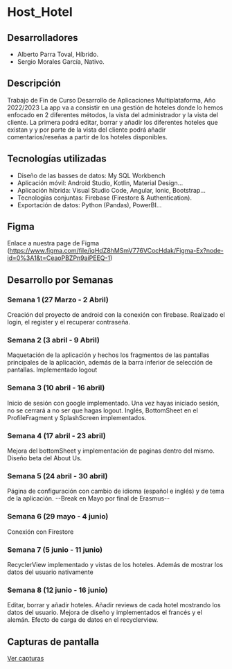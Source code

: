 # Host_Hotel

## Desarrolladores
- Alberto Parra Toval, Híbrido.
- Sergio Morales García, Nativo.

## Descripción
Trabajo de Fin de Curso Desarrollo de Aplicaciones Multiplataforma, Año 2022/2023
La app va a consistir en una gestión de hoteles donde lo hemos enfocado en 2 diferentes métodos, la vista del administrador y la vista del cliente. La primera podrá editar, borrar y añadir los diferentes hoteles que existan y y por parte de la vista del cliente podrá añadir comentarios/reseñas a partir de los hoteles disponibles.

## Tecnologías utilizadas
- Diseño de las basses de datos: My SQL Workbench
- Aplicación móvil: Android Studio, Kotlin, Material Design...
- Aplicación híbrida: Visual Studio Code, Angular, Ionic, Bootstrap...
- Tecnologías conjuntas: Firebase (Firestore & Authentication).
- Exportación de datos: Python (Pandas), PowerBI...

## Figma
Enlace a nuestra page de Figma (https://www.figma.com/file/iqHdZ8hMSmV776VCocHdak/Figma-Ex?node-id=0%3A1&t=CeaoPBZPn9aiPEEQ-1)

## Desarrollo por Semanas
### Semana 1 (27 Marzo - 2 Abril)
Creación del proyecto de android con la conexión con firebase. Realizado el login, el register y el recuperar contraseña.
### Semana 2 (3 abril - 9 Abril)
Maquetación de la aplicación y hechos los fragmentos de las pantallas principales de la aplicación, además de la barra inferior de selección de pantallas. Implementado logout
### Semana 3 (10 abril - 16 abril)
Inicio de sesión con google implementado. Una vez hayas iniciado sesión, no se cerrará a no ser que hagas logout. Inglés, BottomSheet en el ProfileFragment y SplashScreen implementados.
### Semana 4 (17 abril - 23 abril)
Mejora del bottomSheet y implementación de paginas dentro del mismo. Diseño beta del About Us.
### Semana 5 (24 abril - 30 abril)
Página de configuración con cambio de idioma (español e inglés) y de tema de la aplicación.
 --Break en Mayo por final de Erasmus--
### Semana 6 (29 mayo - 4 junio)
Conexión con Firestore
### Semana 7 (5 junio - 11 junio)
RecyclerView implementado y vistas de los hoteles. Además de mostrar los datos del usuario nativamente
### Semana 8 (12 junio - 16 junio)
Editar, borrar y añadir hoteles. Añadir reviews de cada hotel mostrando los datos del usuario. Mejora de diseño y implementados el francés y el alemán. Efecto de carga de datos en el recyclerview.

## Capturas de pantalla
[Ver capturas](https://github.com/sergiomoralesgarcia/Host_Hotel/tree/master/app/src/main/res/drawable-v24)

